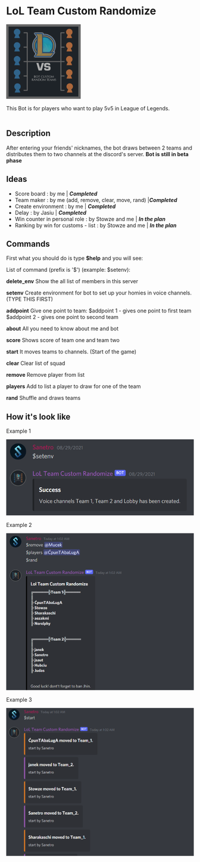 # LoL Team Custom Randomize
<img src='https://github.com/sanetro/LoLTeamCustomRandomize/blob/master/img_example/logo.png?raw=true' alt="LoLTeamCustomRandomize Logo" width="200" height="200">

This Bot is for players who want to play 5v5 in League of Legends.<br><br>

<h2> Description </h2>

After entering your friends' nicknames, the bot draws between 2 teams and distributes them to two channels at the discord's server. <b>Bot is still in beta phase</b>

<h2> Ideas </h2>

<ul>
    <li> Score board : by me | <b><i>Completed</i></b></li>
    <li> Team maker : by me (add, remove, clear, move, rand) |<b><i>Completed</i></b> </li>
    <li> Create environment : by me | <b><i>Completed</i></b></li>
    <li> Delay : by Jasiu | <b><i>Completed</i></b> </li>
    <li> Win counter in personal role : by Stowze and me | <b><i>In the plan</i></b></li>
    <li> Ranking by win for customs - list : by Stowze and me | <b><i>In the plan</i></b></li>    
</ul>

<h2> Commands </h2>

First what you should do is type <b>$help</b> and you will see:

List of command (prefix is '$') (example: $setenv):

  <b>delete_env</b>               Show the all list of members in this server

  <b>setenv</b>                   Create environment for bot to set up your
                           homies in voice channels. (TYPE THIS FIRST)

  <b>addpoint</b>                 Give one point to team:
                           $addpoint 1 - gives one point to first team
                           $addpoint 2 - gives one point to second team

  <b>about</b>                    All you need to know about me and bot

  <b>score</b>                    Shows score of team one and team two

  <b>start</b>                    It moves teams to channels. (Start of the game)

  <b>clear</b>                    Clear list of squad

  <b>remove</b>                   Remove player from list

  <b>players</b>                  Add to list a player to draw for one of the team

  <b>rand</b>                     Shuffle and draws teams


<h2> How it's look like </h2>
<p>Example 1</p>
<img src="https://github.com/sanetro/LoLTeamCustomRandomize/blob/master/img_example/example1.png?raw=true">
<p>Example 2</p>
<img src="https://github.com/sanetro/LoLTeamCustomRandomize/blob/master/img_example/example2.png?raw=true">
<p>Example 3</p>
<img src="https://github.com/sanetro/LoLTeamCustomRandomize/blob/master/img_example/example3.png?raw=true">
